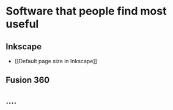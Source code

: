 # Software that people find most useful

## Inkscape

* [[Default page size in Inkscape]]

## Fusion 360

## ....